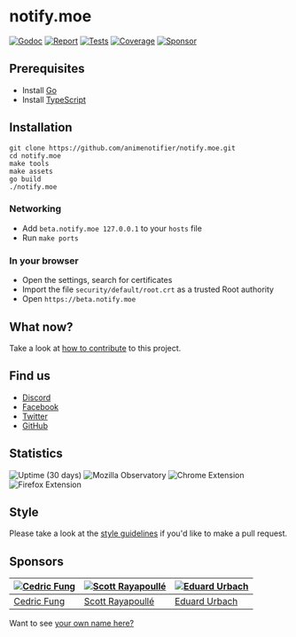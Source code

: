 # notify.moe

[![Godoc][godoc-image]][godoc-url]
[![Report][report-image]][report-url]
[![Tests][tests-image]][tests-url]
[![Coverage][coverage-image]][coverage-url]
[![Sponsor][sponsor-image]][sponsor-url]

## Prerequisites

* Install [Go](https://golang.org/)
* Install [TypeScript](https://www.typescriptlang.org/)

## Installation

```shell
git clone https://github.com/animenotifier/notify.moe.git
cd notify.moe
make tools
make assets
go build
./notify.moe
```

### Networking

* Add `beta.notify.moe 127.0.0.1` to your `hosts` file
* Run `make ports`

### In your browser

* Open the settings, search for certificates
* Import the file `security/default/root.crt` as a trusted Root authority
* Open `https://beta.notify.moe`

## What now?

Take a look at [how to contribute](docs/contributing.md) to this project.

## Find us

* [Discord](https://discord.gg/0kimAmMCeXGXuzNF)
* [Facebook](https://www.facebook.com/animenotifier)
* [Twitter](https://twitter.com/animenotifier)
* [GitHub](https://github.com/animenotifier/notify.moe)

## Statistics

![Uptime (30 days)](https://img.shields.io/uptimerobot/ratio/m777678498-177cb6b2990056768877bc2a.svg)
![Mozilla Observatory](https://img.shields.io/mozilla-observatory/grade/notify.moe.svg?publish)
![Chrome Extension](https://img.shields.io/chrome-web-store/users/hajchfikckiofgilinkpifobdbiajfch.svg?label=chrome%20users)
![Firefox Extension](https://img.shields.io/amo/users/anime-notifier.svg?label=firefox%20users)

## Style

Please take a look at the [style guidelines](https://github.com/akyoto/quality/blob/master/STYLE.md) if you'd like to make a pull request.

## Sponsors

| [![Cedric Fung](https://avatars3.githubusercontent.com/u/2269238?s=70&v=4)](https://github.com/cedricfung) | [![Scott Rayapoullé](https://avatars3.githubusercontent.com/u/11772084?s=70&v=4)](https://github.com/soulcramer) | [![Eduard Urbach](https://avatars3.githubusercontent.com/u/438936?s=70&v=4)](https://eduardurbach.com) |
| --- | --- | --- |
| [Cedric Fung](https://github.com/cedricfung) | [Scott Rayapoullé](https://github.com/soulcramer) | [Eduard Urbach](https://eduardurbach.com) |

Want to see [your own name here?](https://github.com/users/akyoto/sponsorship)

[godoc-image]: https://godoc.org/github.com/animenotifier/notify.moe?status.svg
[godoc-url]: https://godoc.org/github.com/animenotifier/notify.moe
[report-image]: https://goreportcard.com/badge/github.com/animenotifier/notify.moe
[report-url]: https://goreportcard.com/report/github.com/animenotifier/notify.moe
[tests-image]: https://cloud.drone.io/api/badges/animenotifier/notify.moe/status.svg
[tests-url]: https://cloud.drone.io/animenotifier/notify.moe
[coverage-image]: https://codecov.io/gh/animenotifier/notify.moe/graph/badge.svg
[coverage-url]: https://codecov.io/gh/animenotifier/notify.moe
[sponsor-image]: https://img.shields.io/badge/github-donate-green.svg
[sponsor-url]: https://github.com/users/akyoto/sponsorship
